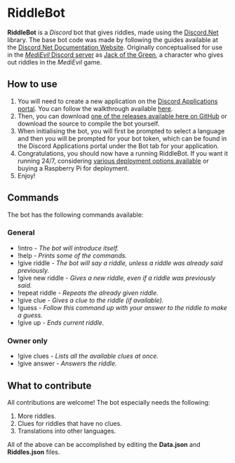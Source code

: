# RiddleBot
**RiddleBot** is a *Discord* bot that gives riddles, made using the [Discord.Net](https://github.com/discord-net/Discord.Net) library. 
The base bot code was made by following the guides available at the [Discord Net Documentation Website](https://discord.foxbot.me/stable/guides/introduction/intro.html).
Originally conceptualised for use in the [*MediEvil* Discord server](https://discordapp.com/invite/X84wKBp) as [Jack of the Green](https://gallowmere.fandom.com/wiki/Jack_of_the_Green), a character who gives out riddles in the *MediEvil* game.

## How to use

1. You will need to create a new application on the [Discord Applications portal](https://discordapp.com/developers/applications/). 
You can follow the walkthrough available [here](https://discord.foxbot.me/stable/guides/getting_started/first-bot.html).
2. Then, you can download [one of the releases available here on GitHub](https://github.com/RampantSpirit/RiddleBot/releases) 
or download the source to compile the bot yourself.
3. When initialising the bot, you will first be prompted to select a language and then you will be prompted for your bot token, which can be found in the Discord Applications portal under the Bot tab for your application.
4. Congratulations, you should now have a running RiddleBot. If you want it running 24/7, considering [various deployment options available](https://discord.foxbot.me/stable/guides/deployment/deployment.html) or buying a Raspberry Pi for deployment.
5. Enjoy!

## Commands

The bot has the following commands available:

### General

- !intro - *The bot will introduce itself.*
- !help - *Prints some of the commands.*
- !give riddle - *The bot will say a riddle, unless a riddle was already said previously.*
- !give new riddle - *Gives a new riddle, even if a riddle was previously said.*
- !repeat riddle - *Repeats the already given riddle.*
- !give clue - *Gives a clue to the riddle (if available).*
- !guess - *Follow this command up with your answer to the riddle to make a guess.*
- !give up - *Ends current riddle.*

### Owner only

- !give clues - *Lists all the available clues at once.*
- !give answer - *Answers the riddle.*

## What to contribute

All contributions are welcome! The bot especially needs the following:

1. More riddles.
2. Clues for riddles that have no clues.
3. Translations into other languages.

All of the above can be accomplished by editing the **Data.json** and **Riddles.json** files.
